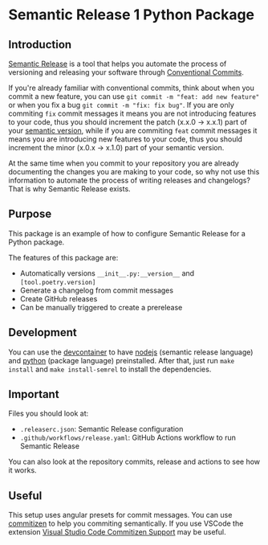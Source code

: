 # Semantic Release 1 Python Package

## Introduction

[Semantic Release](https://github.com/semantic-release/semantic-release) is a tool that helps you automate the process of versioning and releasing your software through [Conventional Commits](https://www.conventionalcommits.org/en/v1.0.0/).
 
If you're already familiar with conventional commits, think about when you commit a new feature, you can use `git commit -m "feat: add new feature"` or when you fix a bug `git commit -m "fix: fix bug"`. If you are only commiting `fix` commit messages it means you are not introducing features to your code, thus you should increment the patch (x.x.0 -> x.x.1) part of your [semantic version](https://semver.org/), while if you are commiting `feat` commit messages it means you are introducing new features to your code, thus you should increment the minor (x.0.x -> x.1.0) part of your semantic version.

At the same time when you commit to your repository you are already documenting the changes you are making to your code, so why not use this information to automate the process of writing releases and changelogs? That is why Semantic Release exists.

## Purpose

This package is an example of how to configure Semantic Release for a Python package.

The features of this package are:

- Automatically versions `__init__.py:__version__` and `[tool.poetry.version]`
- Generate a changelog from commit messages
- Create GitHub releases
- Can be manually triggered to create a prerelease

## Development

You can use the [devcontainer](https://code.visualstudio.com/docs/devcontainers/containers) to have [nodejs](https://nodejs.org/en) (semantic release language) and [python](https://www.python.org/) (package language) preinstalled. After that, just
run `make install` and `make install-semrel` to install the dependencies.

## Important

Files you should look at:

- `.releaserc.json`: Semantic Release configuration
- `.github/workflows/release.yaml`: GitHub Actions workflow to run Semantic Release

You can also look at the repository commits, release and actions to see how it works.

## Useful

This setup uses angular presets for commit messages. You can use [commitizen](https://commitizen-tools.github.io/commitizen/) to help you commiting semantically. If you use VSCode the extension [Visual Studio Code Commitizen Support](https://marketplace.visualstudio.com/items?itemName=KnisterPeter.vscode-commitizen) may be useful.
